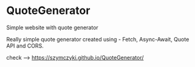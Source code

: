 # QuoteGenerator
Simple website with quote generator

Really simple quote generator created using - Fetch, Async-Await, Quote API and CORS. 

check -->  https://szymczyki.github.io/QuoteGenerator/
